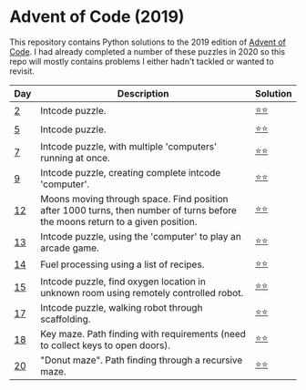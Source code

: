 # Advent of Code (2019)
This repository contains Python solutions to the 2019 edition of [Advent of Code](https://adventofcode.com/2019). I had
already completed a number of these puzzles in 2020 so this repo will mostly contains problems I either hadn't tackled 
or wanted to revisit.

| Day | Description | Solution |
| --- | -------| -----| 
| [2](https://adventofcode.com/2019/day/2)  | Intcode puzzle. | [:star::star:](https://github.com/IAjimi/AdventOfCode2020/blob/master/2019/AOC2.py) | 
| [5](https://adventofcode.com/2019/day/5)  | Intcode puzzle. | [:star::star:](https://github.com/IAjimi/AdventOfCode2020/blob/master/2019/AOC5.py) | 
| [7](https://adventofcode.com/2019/day/7)  | Intcode puzzle, with multiple 'computers' running at once. | [:star::star:](https://github.com/IAjimi/AdventOfCode2020/blob/master/2019/AOC7.py) | 
| [9](https://adventofcode.com/2019/day/9)  | Intcode puzzle, creating complete intcode 'computer'. | [:star::star:](https://github.com/IAjimi/AdventOfCode2020/blob/master/2019/AOC9.py) | 
| [12](https://adventofcode.com/2019/day/12)  | Moons moving through space. Find position after 1000 turns, then number of turns before the moons return to a given position. | [:star::star:](https://github.com/IAjimi/AdventOfCode2020/blob/master/2019/AOC12.py) |
| [13](https://adventofcode.com/2019/day/13)  | Intcode puzzle, using the 'computer' to play an arcade game. | [:star::star:](https://github.com/IAjimi/AdventOfCode2020/blob/master/2019/AOC13.py) |
| [14](https://adventofcode.com/2019/day/14)  | Fuel processing using a list of recipes. | [:star::star:](https://github.com/IAjimi/AdventOfCode2020/blob/master/2019/AOC14.py) | 
| [15](https://adventofcode.com/2019/day/15)  | Intcode puzzle, find oxygen location in unknown room using remotely controlled robot. | [:star::star:](https://github.com/IAjimi/AdventOfCode2020/blob/master/2019/AOC15.py) |
| [17](https://adventofcode.com/2019/day/17)  | Intcode puzzle, walking robot through scaffolding. | [:star::star:](https://github.com/IAjimi/AdventOfCode2020/blob/master/2019/AOC17.py) |
| [18](https://adventofcode.com/2019/day/18) | Key maze. Path finding with requirements (need to collect keys to open doors). | [:star::star:](https://github.com/IAjimi/AdventOfCode2020/blob/master/2019/AOC18.py) |
| [20](https://adventofcode.com/2019/day/20) | "Donut maze". Path finding through a recursive maze. | [:star::star:](https://github.com/IAjimi/AdventOfCode2020/blob/master/2019/AOC20.py) |

